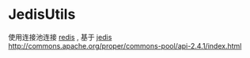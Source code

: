 ﻿# JedisUtils

使用连接池连接 [redis](redis.io) ,
基于 [jedis](https://github.com/dachuanz/jedis)
http://commons.apache.org/proper/commons-pool/api-2.4.1/index.html
